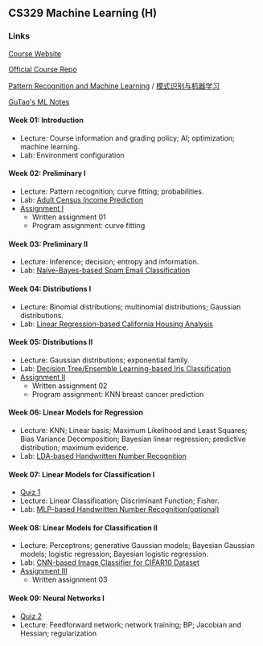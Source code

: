 ## CS329 Machine Learning (H)

### Links

[Course Website](http://hqlab.isus.tech/teaching/CS405/)

[Official Course Repo](https://github.com/SUSTech-ML-Course/Machine-Learning-Course)

[Pattern Recognition and Machine Learning](http://hqlab.isus.tech/teaching/CS405/index_files/textbook.pdf) / [模式识别与机器学习](http://hqlab.isus.tech/teaching/CS405/index_files/textbook_ch.pdf)

[GuTao's ML Notes](https://gutaozi.github.io/2023/09/12/CS329_Notes/)

#### Week 01: Introduction

- Lecture: Course information and grading policy; AI; optimization; machine learning.
- Lab: Environment configuration

#### Week 02: Preliminary Ⅰ

- Lecture: Pattern recognition; curve fitting; probabilities.
- Lab: [Adult Census Income Prediction](https://github.com/GuTaoZi/CS329_Machine_Learning/blob/main/Lab_Exercises/Lab02_Exercise.ipynb)
- [Assignment Ⅰ](https://github.com/GuTaoZi/CS329_Machine_Learning/tree/main/Assignments/Assignment01_Preliminary)
  - Written assignment 01
  - Program assignment: curve fitting

#### Week 03: Preliminary Ⅱ

- Lecture: Inference; decision; entropy and information.
- Lab: [Naive-Bayes-based Spam Email Classification](https://github.com/GuTaoZi/CS329_Machine_Learning/blob/main/Lab_Exercises/Lab03_Exercise.ipynb)

#### Week 04: Distributions Ⅰ

- Lecture: Binomial distributions; multinomial distributions; Gaussian distributions.
- Lab: [Linear Regression-based California Housing Analysis](https://github.com/GuTaoZi/CS329_Machine_Learning/blob/main/Lab_Exercises/Lab04_Exercise.ipynb)

#### Week 05: Distributions Ⅱ

- Lecture: Gaussian distributions; exponential family.
- Lab: [Decision Tree/Ensemble Learning-based Iris Classification](https://github.com/GuTaoZi/CS329_Machine_Learning/blob/main/Lab_Exercises/Lab05_Exercise.ipynb)
- [Assignment Ⅱ](https://github.com/GuTaoZi/CS329_Machine_Learning/tree/main/Assignments/Assignment02_Distributions_1)
  - Written assignment 02
  - Program assignment: KNN breast cancer prediction

#### Week 06: Linear Models for Regression

- Lecture: KNN; Linear basis; Maximum Likelihood and Least Squares; Bias Variance Decomposition; Bayesian linear regression; predictive distribution; maximum evidence.
- Lab:  [LDA-based Handwritten Number Recognition](https://github.com/GuTaoZi/CS329_Machine_Learning/blob/main/Lab_Exercises/Lab06_Exercise.ipynb)

#### Week 07: Linear Models for Classification Ⅰ

- [Quiz 1](https://github.com/GuTaoZi/CS329_Machine_Learning/blob/main/Quizzes/CS329_Quiz_1.md)
- Lecture: Linear Classification; Discriminant Function; Fisher.
- Lab: [MLP-based Handwritten Number Recognition(optional)](https://github.com/GuTaoZi/CS329_Machine_Learning/blob/main/Lab_Exercises/Lab07_Exercise.ipynb)

#### Week 08: Linear Models for Classification Ⅱ

- Lecture: Perceptrons; generative Gaussian models; Bayesian Gaussian models; logistic regression; Bayesian logistic regression.
- Lab:  [CNN-based Image Classifier for CIFAR10 Dataset](https://github.com/GuTaoZi/CS329_Machine_Learning/blob/main/Lab_Exercises/Lab07_Exercise.ipynb)
- [Assignment Ⅲ](https://github.com/GuTaoZi/CS329_Machine_Learning/tree/main/Assignments/Assignment03_Distributions_2)
  - Written assignment 03

#### Week 09: Neural Networks Ⅰ

- [Quiz 2](https://github.com/GuTaoZi/CS329_Machine_Learning/blob/main/Quizzes/CS329_Quiz_2.md)
- Lecture: Feedforward network; network training; BP; Jacobian and Hessian; regularization

